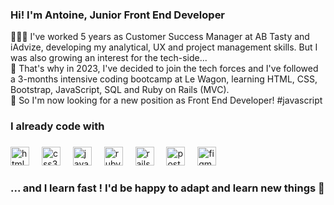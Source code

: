 <h3 align="left">Hi! I'm Antoine, Junior Front End Developer </h3>
<p align="left">👨🏻‍💻 I've worked 5 years as Customer Success Manager at AB Tasty and iAdvize, developing my analytical, UX and project management skills. But I was also growing an interest for the tech-side...<br>🚀 That's why in 2023, I've decided to join the tech forces and I've followed a 3-months intensive coding bootcamp at Le Wagon, learning HTML, CSS, Bootstrap, JavaScript, SQL and Ruby on Rails (MVC).<br>
👀 So I'm now looking for a new position as Front End Developer! #javascript</p>

###

<h3 align="left">I already code with</h3>

###

<div align="left">
  <img src="https://cdn.jsdelivr.net/gh/devicons/devicon/icons/html5/html5-original.svg" height="30" alt="html5 logo"  />
  <img width="12" />
  <img src="https://cdn.jsdelivr.net/gh/devicons/devicon/icons/css3/css3-original.svg" height="30" alt="css3 logo"  />
  <img width="12" />
  <img src="https://cdn.jsdelivr.net/gh/devicons/devicon/icons/javascript/javascript-original.svg" height="30" alt="javascript logo"  />
  <img width="12" />
  <img src="https://cdn.jsdelivr.net/gh/devicons/devicon/icons/ruby/ruby-original.svg" height="30" alt="ruby logo"  />
  <img width="12" />
  <img src="https://cdn.jsdelivr.net/gh/devicons/devicon/icons/rails/rails-original-wordmark.svg" height="30" alt="rails logo"  />
  <img width="12" />
  <img src="https://cdn.jsdelivr.net/gh/devicons/devicon/icons/postgresql/postgresql-original.svg" height="30" alt="postgresql logo"  />
  <img width="12" />
  <img src="https://cdn.jsdelivr.net/gh/devicons/devicon/icons/figma/figma-original.svg" height="30" alt="figma logo"  />
</div>

###

<h3 align="left">... and I learn fast ! I'd be happy to adapt and learn new things 🚀</h3>

